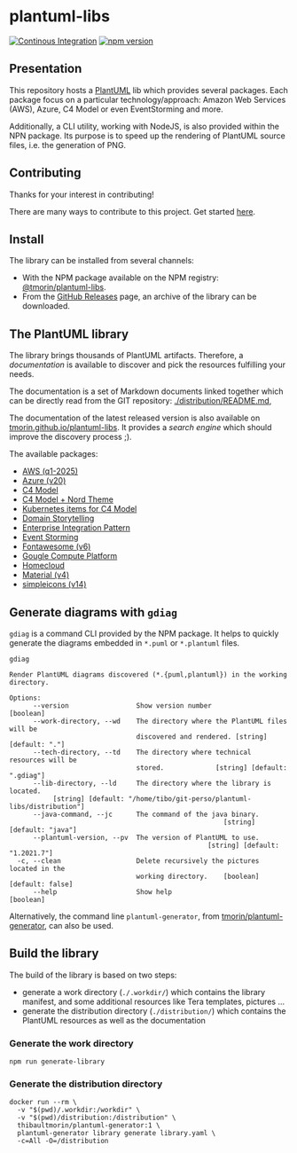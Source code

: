# plantuml-libs

[![Continous Integration](https://github.com/tmorin/plantuml-libs/actions/workflows/continuous-integration.yaml/badge.svg)](https://github.com/tmorin/plantuml-libs/actions/workflows/continuous-integration.yaml)
[![npm version](https://badge.fury.io/js/%40tmorin%2Fplantuml-libs.svg)](https://badge.fury.io/js/%40tmorin%2Fplantuml-libs)

## Presentation

This repository hosts a [PlantUML] lib which provides several packages.
Each package focus on a particular technology/approach: Amazon Web Services (AWS), Azure, C4 Model or even EventStorming and more.

Additionally, a CLI utility, working with NodeJS, is also provided within the NPN package.
Its purpose is to speed up the rendering of PlantUML source files, i.e. the generation of PNG.

[PlantUML]: https://plantuml.com

## Contributing

Thanks for your interest in contributing!

There are many ways to contribute to this project.
Get started [here](.github/CONTRIBUTING.md).

## Install

The library can be installed from several channels:

- With the NPM package available on the NPM registry: [@tmorin/plantuml-libs].
- From the [GitHub Releases] page, an archive of the library can be downloaded. 

[@tmorin/plantuml-libs]: https://www.npmjs.com/package/@tmorin/plantuml-libs
[GitHub Releases]: https://github.com/tmorin/plantuml-libs/releases

## The PlantUML library

The library brings thousands of PlantUML artifacts.
Therefore, a _documentation_ is available to discover and pick the resources fulfilling your needs.

The documentation is a set of Markdown documents linked together which can be directly read from the GIT repository: [./distribution/README.md],

The documentation of the latest released version is also available on [tmorin.github.io/plantuml-libs].
It provides a _search engine_ which should improve the discovery process ;).

The available packages:

- [AWS (q1-2025)](distribution/aws-q1-2025/README.md)
- [Azure (v20)](distribution/azure-20/README.md)
- [C4 Model](distribution/c4model/README.md)
- [C4 Model + Nord Theme](distribution/c4nord/README.md)
- [Kubernetes items for C4 Model](distribution/c4k8s/README.md)
- [Domain Storytelling](distribution/domainstorytelling/README.md)
- [Enterprise Integration Pattern](distribution/eip-1/README.md)
- [Event Storming](distribution/eventstorming/README.md)
- [Fontawesome (v6)](distribution/fontawesome-6/README.md)
- [Gougle Compute Platform](distribution/gcp/README.md)
- [Homecloud](distribution/homecloud-2/README.md)
- [Material (v4)](distribution/material-4/README.md)
- [simpleicons (v14)](distribution/simpleicons-14/README.md)

[./distribution/README.md]: distribution/README.md
[tmorin.github.io/plantuml-libs]: https://tmorin.github.io/plantuml-libs/

## Generate diagrams with `gdiag`

`gdiag` is a command CLI provided by the NPM package.
It helps to quickly generate the diagrams embedded in `*.puml` or `*.plantuml` files.

```text
gdiag

Render PlantUML diagrams discovered (*.{puml,plantuml}) in the working
directory.

Options:
      --version                 Show version number                    [boolean]
      --work-directory, --wd    The directory where the PlantUML files will be
                                discovered and rendered. [string] [default: "."]
      --tech-directory, --td    The directory where technical resources will be
                                stored.             [string] [default: ".gdiag"]
      --lib-directory, --ld     The directory where the library is located.
           [string] [default: "/home/tibo/git-perso/plantuml-libs/distribution"]
      --java-command, --jc      The command of the java binary.
                                                      [string] [default: "java"]
      --plantuml-version, --pv  The version of PlantUML to use.
                                                  [string] [default: "1.2021.7"]
  -c, --clean                   Delete recursively the pictures located in the
                                working directory.    [boolean] [default: false]
      --help                    Show help                              [boolean]
```

Alternatively, the command line `plantuml-generator`, from [tmorin/plantuml-generator], can also be used.

[tmorin/plantuml-generator]: https://github.com/tmorin/plantuml-generator

## Build the library

The build of the library is based on two steps:

- generate a work directory (`./.workdir/`) which contains the library manifest, and some additional resources like Tera templates, pictures ...
- generate the distribution directory (`./distribution/`) which contains the PlantUML resources as well as the documentation

### Generate the work directory

```shell
npm run generate-library
```

### Generate the distribution directory

```shell
docker run --rm \
  -v "$(pwd)/.workdir:/workdir" \
  -v "$(pwd)/distribution:/distribution" \
  thibaultmorin/plantuml-generator:1 \
  plantuml-generator library generate library.yaml \
  -c=All -O=/distribution
```
